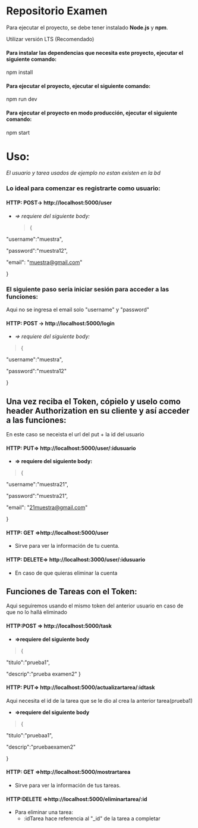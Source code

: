 # Repositorio Examen

Para ejecutar el proyecto, se debe tener instalado **Node.js** y **npm**.

Utilizar versión LTS (Recomendado)
#### Para instalar las dependencias que necesita este proyecto, ejecutar el siguiente comando:
npm install

#### Para ejecutar el proyecto, ejecutar el siguiente comando:
npm run dev

#### Para ejecutar el proyecto en modo producción, ejecutar el siguiente comando:
npm start

# Uso:

*El usuario y tarea usados de ejemplo no estan existen en la bd*

### Lo ideal para comenzar es registrarte como usuario:
#### HTTP: **POST**-> http://localhost:5000/user

- *=> requiere del siguiente body:*

	> {

"username":"muestra",

"password":"muestra12",

"email": "muestra@gmail.com"

}
### El siguiente paso sería iniciar sesión para acceder a las funciones:
Aqui no se ingresa el email solo "username" y "password"
#### HTTP: **POST** -> http://localhost:5000/login
- *=> requiere del siguiente body:*
> {

"username":"muestra",

"password":"muestra12"

}

##  Una vez reciba el Token, cópielo y uselo como header Authorization en su cliente y así acceder a las funciones:
En este caso se neceista el url del put + la id del usuario
#### HTTP: **PUT**=> http://localhost:5000/user/:idusuario

- **=> requiere del siguiente body:**
> {

"username":"muestra21",

"password":"muestra21",

"email": "21muestra@gmail.com"

}

#### HTTP: **GET** =>http://localhost:5000/user
* Sirve para ver la información de tu cuenta.
#### HTTP: **DELETE**=> http://localhost:3000/user/:idusuario
* En caso de que  quieras eliminar la cuenta

## Funciones de Tareas con el Token:
Aqui seguiremos usando el mismo token del anterior usuario en caso de que no lo hallá eliminado
#### HTTP:**POST** => http://localhost:5000/task
- **=>requiere del siguiente body**
>{

"titulo":"prueba1",

"descrip":"prueba examen2"
}
#### HTTP: **PUT**=> http://localhost:5000/actualizartarea/:idtask
Aqui necesita el id de la tarea que se le dio al crea la anterior tarea(prueba1)
- **=>requiere del siguiente body**
> {

"titulo":"pruebaa1",

"descrip":"pruebaexamen2"

}

#### HTTP: **GET** =>http://localhost:5000/mostrartarea
* Sirve para ver la información de tus tareas.
#### HTTP:**DELETE** =>http://localhost:5000/eliminartarea/:id
* Para eliminar una tarea:
  * :idTarea hace referencia al "_id" de la tarea a completar




